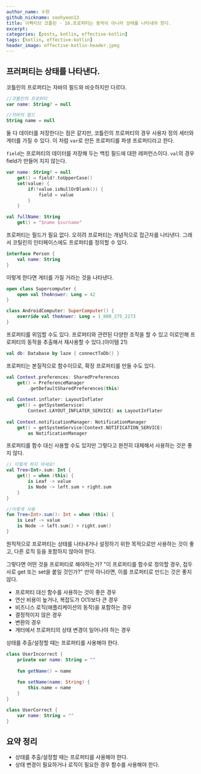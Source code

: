 ```yaml
---
author_name: 수현
github_nickname: soohyeon13
title: 이펙티브 코틀린 - 16.프로퍼티는 동작이 아니라 상태를 나타내야 한다.
excerpt:
categories: [posts, kotlin, effective-kotlin]
tags: [kotlin, effective-kotlin]
header_image: effective-kotlin-header.jpeg
---
```


## 프러퍼티는 상태를 나타낸다.

코틀린의 프로퍼티는 자바의 필드와 비슷하지만 다르다.

```kt
//코틀린의 프로퍼티
var name: String? = null

//자바의 필드
String name = null
```

둘 다 데이터를 저장한다는 점은 같지만, 코틀린의 프로퍼티의 경우 사용자 정의 세터와 게터를 가질 수 있다.
이 처럼 `var`로 만든 프로퍼티를 파생 프로퍼티라고 한다.

`field`는 프로퍼티의 데이터를 저장해 두는 백킹 필드에 대한 레퍼런스이다.
`val`의 경우 field가 만들어 지지 않는다.

```kt
var name: String? = null
    get() = field?.toUpperCase()
    set(value) {
        if(!value.isNullOrBlank()) {
            field = value
        }
    }

val fullName: String
    get() = "$name $surname"
```

프로퍼티는 필드가 필요 없다. 
오히려 프로퍼티는 개념적으로 접근자를 나타낸다.
그래서 코틸린의 인터페이스에도 프로퍼티를 정의할 수 있다.

```kt
interface Person {
    val name: String
}
```

이렇게 한다면 게터를 가질 거라는 것을 나타낸다.

```kt
open class Supercomputer {
    open val theAnswer: Long = 42
}

class AndroidComputer: SuperComputer() {
    override val theAnwer: Long = 1_800_275_2273
}
```

프로퍼티를 위임할 수도 있다.
프로퍼티와 관련된 다양한 조작을 할 수 있고 이로인해 프로퍼티의 동작을 추출해서 재사용할 수 있다.(아이템 21)

```kt
val db: Database by laze { connectToDb() }
```

프로퍼티는 본질적으로 함수이므로, 확장 프로퍼티를 만들 수도 있다.

```kt
val Context.preferences: SharedPreferences
    get() = PreferenceManager
        .getDefaultSharedPreferences(this)
        
val Context.inflater: LayoutInflater
    get() = getSystemService(
        Context.LAYOUT_INFLATER_SERVICE) as LayoutInflater
        
val Context.notificationManager: NotificationManager
    get() = getSystemService(Context.NOTIFICATION_SERVICE)
        as NotificationManager
```

프로퍼티를 함수 대신 사용할 수도 있지만 그렇다고 완전히 대체해서 사용하는 것은 좋지 않다.

```kt
// 이렇게 하지 마세요!
val Tree<Int>.sum: Int {
    get() = when (this) {
        is Leaf -> value 
        is Node -> left.sum + right.sum
    }
}

//이렇게 사용
fun Tree<Int>.sum(): Int = when (this) {
    is Leaf -> value
    is Node -> left.sum() + right.sum()
}
```

원칙적으로 프로퍼티는 상태를 나타내거나 설정하기 위한 목적으로만 사용하는 것이 좋고, 다른 로직 등을 포함하지 않아야 한다.

그렇다면 어떤 것을 프로퍼티로 해야하는가? 
"이 프로퍼티를 함수로 정의할 경우, 접두사로 get 또는 set을 붙일 것인가?" 
만약 아니라면, 이를 프로퍼티로 만드는 것은 좋지 않다.

- 프로퍼티 대신 함수를 사용하는 것이 좋은 경우
 - 연산 비용이 높거나, 복잡도가 O(1)보다 큰 경우
 - 비즈니스 로직(애플리케이션의 동작)을 포함하는 경우
 - 결정적이지 않은 경우
 - 변환의 경우
 - 게터에서 프로퍼티의 상태 변경이 일어나야 하는 경우 

상태를 추출/설정할 때는 프로퍼티를 사용해야 한다.

```kt
class UserIncorrect {
    private var name: String = ""
    
    fun getName() = name
    
    fun setName(name: String) {
        this.name = name
    }
}

class UserCorrect {
    var name: String = ""
}
```



## 요약 정리

- 상태를 추출/설정할 때는 프로퍼티를 사용해야 한다. 
- 상태 변경이 필요하거나 로직이 필요한 경우 함수를 사용해야 한다.
